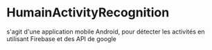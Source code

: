 # HumainActivityRecognition
s'agit d'une application mobile Android, pour détecter les activités en utilisant Firebase et des API de google 
